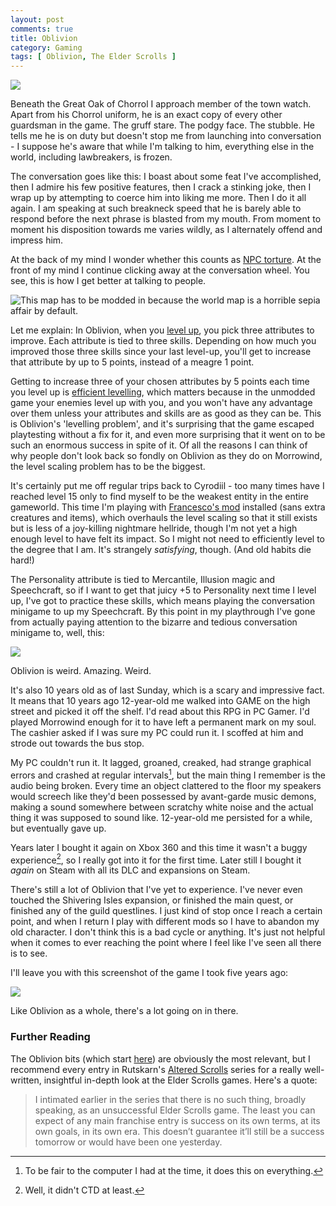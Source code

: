 ```yaml
---
layout: post
comments: true
title: Oblivion
category: Gaming
tags: [ Oblivion, The Elder Scrolls ]
---
```


![](/images/oblivion_01.png)

Beneath the Great Oak of Chorrol I approach member of the town watch. Apart from his Chorrol uniform, he is an exact copy of every other guardsman in the game. The gruff stare. The podgy face. The stubble. He tells me he is on duty but doesn't stop me from launching into conversation - I suppose he's aware that while I'm talking to him, everything else in the world, including lawbreakers, is frozen.

The conversation goes like this: I boast about some feat I've accomplished, then I admire his few positive features, then I crack a stinking joke, then I wrap up by attempting to coerce him into liking me more. Then I do it all again. I am speaking at such breakneck speed that he is barely able to respond before the next phrase is blasted from my mouth. From moment to moment his disposition towards me varies wildly, as I alternately offend and impress him. 

At the back of my mind I wonder whether this counts as [NPC torture](http://tvtropes.org/pmwiki/pmwiki.php/Main/VideoGameCrueltyPotential). At the front of my mind I continue clicking away at the conversation wheel. You see, this is how I get better at talking to people.

<!--more-->

![](http://staticdelivery.nexusmods.com/mods/101/images/31809-1-1274387385.jpg "This map has to be modded in because the world map is a horrible sepia affair by default.")

Let me explain: In Oblivion, when you [level up](http://www.uesp.net/wiki/Oblivion:Leveling), you pick three attributes to improve. Each attribute is tied to three skills. Depending on how much you improved those three skills since your last level-up, you'll get to increase that attribute by up to 5 points, instead of a meagre 1 point. 

Getting to increase three of your chosen attributes by 5 points each time you level up is [efficient levelling](http://www.uesp.net/wiki/Oblivion:Efficient_Leveling), which matters because in the unmodded game your enemies level up with you, and you won't have any advantage over them unless your attributes and skills are as good as they can be. This is Oblivion's 'levelling problem', and it's surprising that the game escaped playtesting without a fix for it, and even more surprising that it went on to be such an enormous success in spite of it. Of all the reasons I can think of why people don't look back so fondly on Oblivion as they do on Morrowind, the level scaling problem has to be the biggest. 

It's certainly put me off regular trips back to Cyrodiil - too many times have I reached level 15 only to find myself to be the weakest entity in the entire gameworld. This time I'm playing with [Francesco's mod](http://www.nexusmods.com/oblivion/mods/40190/?) installed (sans extra creatures and items), which overhauls the level scaling so that it still exists but is less of a joy-killing nightmare hellride, though I'm not yet a high enough level to have felt its impact. So I might not need to efficiently level to the degree that I am. It's strangely *satisfying*, though. (And old habits die hard!)

The Personality attribute is tied to Mercantile, Illusion magic and Speechcraft, so if I want to get that juicy +5 to Personality next time I level up, I've got to practice these skills, which means playing the conversation minigame to up my Speechcraft. By this point in my playthrough I've gone from actually paying attention to the bizarre and tedious conversation minigame to, well, this:

![](http://i.imgur.com/8oqiSr1.gif)

Oblivion is weird. Amazing. Weird.

It's also 10 years old as of last Sunday, which is a scary and impressive fact. It means that 10 years ago 12-year-old me walked into GAME on the high street and picked it off the shelf. I'd read about this RPG in PC Gamer. I'd played Morrowind enough for it to have left a permanent mark on my soul. The cashier asked if I was sure my PC could run it. I scoffed at him and strode out towards the bus stop.

My PC couldn't run it. It lagged, groaned, creaked, had strange graphical errors and crashed at regular intervals[^1], but the main thing I remember is the audio being broken. Every time an object clattered to the floor my speakers would screech like they'd been possessed by avant-garde music demons, making a sound somewhere between scratchy white noise and the actual thing it was supposed to sound like. 12-year-old me persisted for a while, but eventually gave up.

Years later I bought it again on Xbox 360 and this time it wasn't a buggy experience[^2], so I really got into it for the first time. Later still I bought it *again* on Steam with all its DLC and expansions on Steam.

There's still a lot of Oblivion that I've yet to experience. I've never even touched the Shivering Isles expansion, or finished the main quest, or finished any of the guild questlines. I just kind of stop once I reach a certain point, and when I return I play with different mods so I have to abandon my old character. I don't think this is a bad cycle or anything. It's just not helpful when it comes to ever reaching the point where I feel like I've seen all there is to see.

I'll leave you with this screenshot of the game I took five years ago:

![](/images/oblivion_old_01.jpg)

Like Oblivion as a whole, there's a lot going on in there.

### Further Reading

The Oblivion bits (which start [here](http://www.shamusyoung.com/twentysidedtale/?p=28910)) are obviously the most relevant, but I recommend every entry in Rutskarn's [Altered Scrolls](http://www.shamusyoung.com/twentysidedtale/?p=28081) series for a really well-written, insightful in-depth look at the Elder Scrolls games. Here's a quote:

>I intimated earlier in the series that there is no such thing, broadly speaking, as an unsuccessful Elder Scrolls game. The least you can expect of any main franchise entry is success on its own terms, at its own goals, in its own era. This doesn’t guarantee it’ll still be a success tomorrow or would have been one yesterday.

[^1]: To be fair to the computer I had at the time, it does this on everything.
[^2]: Well, it didn't CTD at least.
